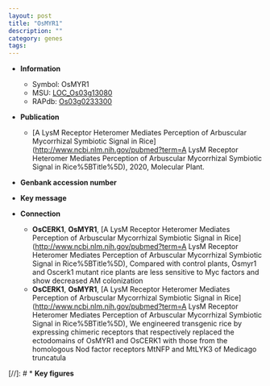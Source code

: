 ```yaml
---
layout: post
title: "OsMYR1"
description: ""
category: genes
tags: 
---
```


* **Information**  
    + Symbol: OsMYR1  
    + MSU: [LOC_Os03g13080](http://rice.uga.edu/cgi-bin/ORF_infopage.cgi?orf=LOC_Os03g13080)  
    + RAPdb: [Os03g0233300](https://rapdb.dna.affrc.go.jp/locus/?name=Os03g0233300)  

* **Publication**  
    + [A LysM Receptor Heteromer Mediates Perception of Arbuscular Mycorrhizal Symbiotic Signal in Rice](http://www.ncbi.nlm.nih.gov/pubmed?term=A LysM Receptor Heteromer Mediates Perception of Arbuscular Mycorrhizal Symbiotic Signal in Rice%5BTitle%5D), 2020, Molecular Plant.

* **Genbank accession number**  

* **Key message**  

* **Connection**  
    + __OsCERK1__, __OsMYR1__, [A LysM Receptor Heteromer Mediates Perception of Arbuscular Mycorrhizal Symbiotic Signal in Rice](http://www.ncbi.nlm.nih.gov/pubmed?term=A LysM Receptor Heteromer Mediates Perception of Arbuscular Mycorrhizal Symbiotic Signal in Rice%5BTitle%5D),  Compared with control plants, Osmyr1 and Oscerk1 mutant rice plants are less sensitive to Myc factors and show decreased AM colonization
    + __OsCERK1__, __OsMYR1__, [A LysM Receptor Heteromer Mediates Perception of Arbuscular Mycorrhizal Symbiotic Signal in Rice](http://www.ncbi.nlm.nih.gov/pubmed?term=A LysM Receptor Heteromer Mediates Perception of Arbuscular Mycorrhizal Symbiotic Signal in Rice%5BTitle%5D),  We engineered transgenic rice by expressing chimeric receptors that respectively replaced the ectodomains of OsMYR1 and OsCERK1 with those from the homologous Nod factor receptors MtNFP and MtLYK3 of Medicago truncatula

[//]: # * **Key figures**  


